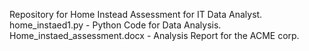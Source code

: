  Repository for Home Instead Assessment for IT Data Analyst.
 home_instaed1.py - Python Code for Data Analysis.
 Home_instaed_assessment.docx  - Analysis Report for the ACME corp.
 
 
